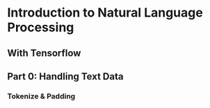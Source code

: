 # Introduction to Natural Language Processing
## With Tensorflow

## Part 0: Handling Text Data
### Tokenize & Padding
